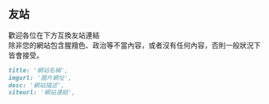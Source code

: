 ---
---
## 友站

歡迎各位在下方互換友站連結  
除非您的網站包含腥羶色、政治等不當內容，或者沒有任何內容，否則一般狀況下皆會接受。
```markdown title="格式"
title: '網站名稱',
imgurl: '圖片網址',
desc: '網站描述',
siteurl: '網站連結',
```